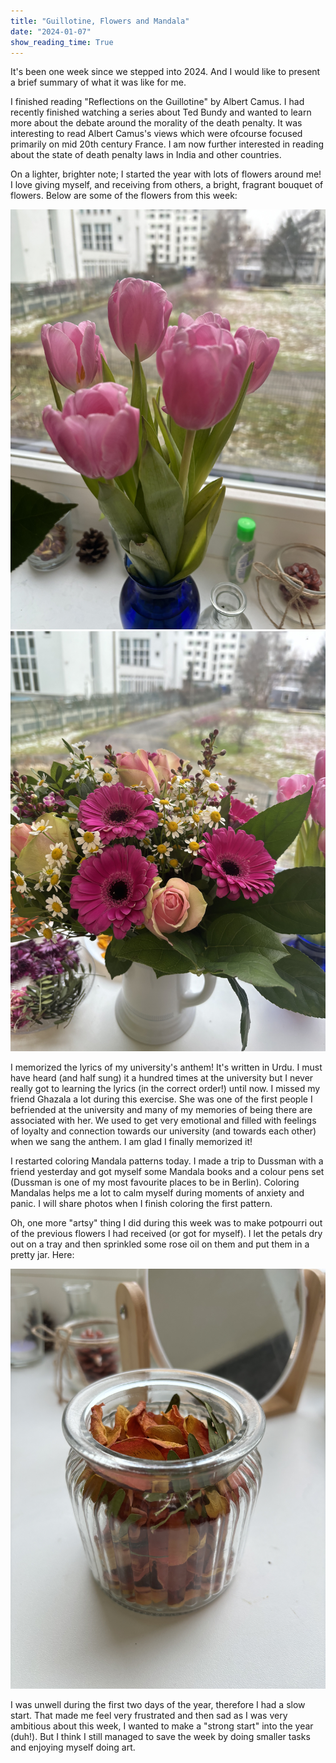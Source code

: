 ```yaml
---
title: "Guillotine, Flowers and Mandala"
date: "2024-01-07"
show_reading_time: True
---
```


It's been one week since we stepped into 2024. And I would like to present a brief summary of what it was like for me. 


I finished reading "Reflections on the Guillotine" by Albert Camus. I had recently finished watching a series about Ted Bundy and wanted to learn more about the debate around the morality of the death penalty. It was interesting to read Albert Camus's views which were ofcourse focused primarily on mid 20th century France. 
I am now further interested in reading about the state of death penalty laws in India and other countries. 

On a lighter, brighter note; I started the year with lots of flowers around me! I love giving myself, and receiving from others, a bright, fragrant bouquet of flowers. 
Below are some of the flowers from this week: 

![My Tulips](images/IMG_0182.jpg)
![A Colorful Mix](images/IMG_0181.jpg)

I memorized the lyrics of my university's anthem! It's written in Urdu. I must have heard (and half sung) it a hundred times at the university but I never really got to learning the lyrics (in the correct order!) until now. 
I missed my friend Ghazala a lot during this exercise. She was one of the first people I befriended at the university and many of my memories of being there are associated with her. We used to get very emotional and filled with feelings of loyalty and connection towards our university (and towards each other) when we sang the anthem. I am glad I finally memorized it!

I restarted coloring Mandala patterns today. I made a trip to Dussman with a friend yesterday and got myself some Mandala books and a colour pens set (Dussman is one of my most favourite places to be in Berlin). Coloring Mandalas helps me a lot to calm myself during moments of anxiety and panic. I will share photos when I finish coloring the first pattern. 

Oh, one more "artsy" thing I did during this week was to make potpourri out of the previous flowers I had received (or got for myself). I let the petals dry out on a tray and then sprinkled some rose oil on them and put them in a pretty jar. Here:

![Potpourri](images/IMG_0194.jpg)

I was unwell during the first two days of the year, therefore I had a slow start. That made me feel very frustrated and then sad as I was very ambitious about this week, I wanted to make a "strong start" into the year (duh!). But I think I still managed to save the week by doing smaller tasks and enjoying myself doing art. 
